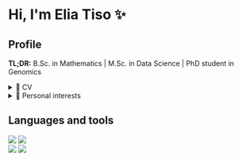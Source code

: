 # Hi, I'm Elia Tiso ✨

## Profile

**TL;DR:** B.Sc. in Mathematics | M.Sc. in Data Science | PhD student in Genomics

<details>
<summary>📃 CV </summary>

## Education

- 📖 **Mathematics**\
👓 *Bachelor (EQF 6)*\
📆 2019 - 2023\
📍 **University of Padua** - Padua, Italy\
📋 *Thesis: [Mathematical models for human mobility patterns: gravity model versus radiation model](https://thesis.unipd.it/handle/20.500.12608/50176)*

- 📖 **Data Science (Biological Data ANalysis)**\
🕶 *Master (EQF 7)*\
📆 2023 - 2025\
📍 **University of Padua** - Padua, Italy\
📋 *Thesis: [Application of spherical variational autoencoders to human population genetic structure](https://thesis.unipd.it/handle/20.500.12608/89823)*

## Experience

- 👨‍💻 **Sales Clerk**\
📆 06/2020 - 10/2020\
📍 **IPERTOSANO** - Montecchio Maggiore, Italy\
📆 01/2023 - 07/2023\
📍 **LIDL** - Vicenza, Italy

- 👨‍💻 **Mathematics Expert**\
📆 03/2024 - 05/2024\
📆 09/2024 - 10/2024\
🗒 Development of innovative and engaging lectures for secondary school students prone to school dropout or with substantial educational gaps in Mathematics\
📍 **I.C. Muttoni** - Sarego, Italy

- 👨‍💻 **STEM Tutor**\
📆 09/2024 - 11/2024\
🗒 Tutor within training courses in the STEM field (ENVIRONMENTAL BIOMONITORING, CODING with SCRATCH)\
📍 **I.C. Muttoni** - Sarego, Italy\
📆 09/2024 - 11/2024\
🗒 Tutor within training courses in the STEM field (MICROSCOPY)\
📍 **I.S. Atestino** - Este, Italy
</details>

<details>
<summary>🧳 Personal interests </summary>
  
- ⛰ Orienteering, walking, mountains
- 🎮 League of Legends
</details>

## Languages and tools

<img src="https://img.shields.io/badge/Python-FFD43B?style=for-the-badge&logo=python&logoColor=blue" /> <img src="https://img.shields.io/badge/R-276DC3?style=for-the-badge&logo=r&logoColor=white" />   
<img src="https://img.shields.io/badge/LaTeX-47A141?style=for-the-badge&logo=LaTeX&logoColor=white" /> <img src="https://img.shields.io/badge/Overleaf-47A141?style=for-the-badge&logo=Overleaf&logoColor=white" />

<!--
**eliadata/eliadata** is a ✨ _special_ ✨ repository because its `README.md` (this file) appears on your GitHub profile.

Here are some ideas to get you started:

- 🔭 I’m currently working on ...
- 🌱 I’m currently learning ...
- 👯 I’m looking to collaborate on ...
- 🤔 I’m looking for help with ...
- 💬 Ask me about ...
- 📫 How to reach me: ...
- 😄 Pronouns: ...
- ⚡ Fun fact: ...
-->
